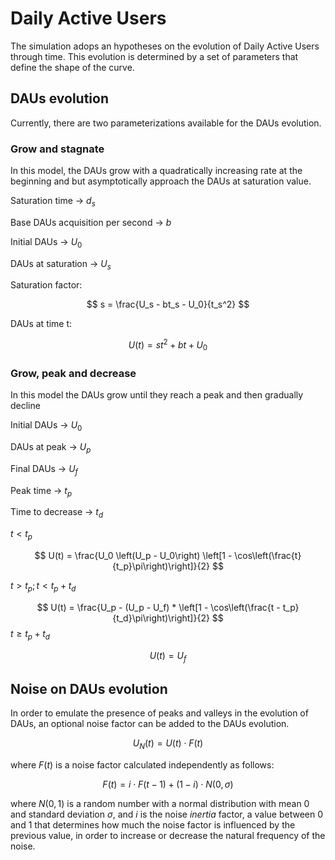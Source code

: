 # Daily Active Users

The simulation adops an hypotheses on the evolution of Daily Active Users through time.
This evolution is determined by a set of parameters that define the shape of the curve.

## DAUs evolution

Currently, there are two parameterizations available for the DAUs evolution.

### Grow and stagnate

In this model, the DAUs grow with a quadratically increasing rate at the beginning and but asymptotically approach the DAUs at saturation value.

Saturation time -> $d_s$

Base DAUs acquisition per second -> $b$

Initial DAUs -> $U_0$

DAUs at saturation -> $U_s$

Saturation factor:

$$
s = \frac{U_s - bt_s - U_0}{t_s^2}
$$

DAUs at time t:

$$
U(t) = st^2 + bt + U_0
$$

### Grow, peak and decrease

In this model the DAUs grow until they reach a peak and then gradually decline

Initial DAUs -> $U_0$

DAUs at peak -> $U_p$

Final DAUs -> $U_f$

Peak time -> $t_p$

Time to decrease -> $t_d$

$t < t_p$

$$
U(t) = \frac{U_0 \left(U_p - U_0\right)  \left[1 - \cos\left(\frac{t}{t_p}\pi\right)\right]}{2}
$$

$t > t_p ; t < t_p + t_d$

$$
U(t) = \frac{U_p - (U_p - U_f) * \left[1 - \cos\left(\frac{t - t_p}{t_d}\pi\right)\right]}{2}
$$
$t \geq t_p + t_d$

$$
U(t) = U_f
$$


## Noise on DAUs evolution

In order to emulate the presence of peaks and valleys in the evolution of DAUs, an optional noise factor can be added to the DAUs evolution.

$$
U_N(t) = U(t) \cdot F(t)
$$

where $F(t)$ is a noise factor calculated independently as follows:

$$
F(t) = i \cdot F(t-1) + (1-i) \cdot N(0, \sigma)
$$

where $N(0, 1)$ is a random number with a normal distribution with mean 0 and standard deviation $\sigma$, and $i$ is the noise _inertia_ factor, a value between 0 and 1 that determines how much the noise factor is influenced by the previous value, in order to increase or decrease the natural frequency of the noise.
